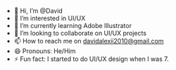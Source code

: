 - 👋 Hi, I’m @David
- 👀 I’m interested in UI/UX
- 🌱 I’m currently learning Adobe Illustrator
- 💞️ I’m looking to collaborate on UI/UX projects
- 📫 How to reach me on davidalexii2010@gmail.com
- 😄 Pronouns: He/Him
- ⚡ Fun fact: I started to do UI/UX design when I was 7.

<!---
New-Soft-Crporation/New-Soft-Crporation is a ✨ special ✨ repository because its `README.md` (this file) appears on your GitHub profile.
You can click the Preview link to take a look at your changes.
--->
